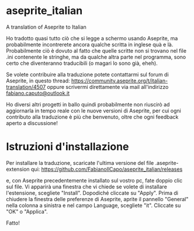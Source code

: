 # aseprite_italian
A translation of Aseprite to Italian

Ho tradotto quasi tutto ciò che si legge a schermo usando Aseprite, ma probabilmente incontrerete ancora qualche scritta in inglese quà e là. Probabilmente ciò è dovuto al fatto che quelle scritte non si trovano nel file .ini contenente le stringhe, ma da qualche altra parte nel programma, sono certo che diventeranno traducibili (o magari lo sono già, eheh).

Se volete contribuire alla traduzione potete contattarmi sul forum di Aseprite, in questo thread: https://community.aseprite.org/t/italian-translation/4507
oppure scrivermi direttamente via mail all'indirizzo fabiano.caputo@outlook.it

Ho diversi altri progetti in ballo quindi probabilmente non riuscirò ad aggiornarla in tempo reale con le nuove versioni di Aseprite, per cui ogni contributo alla traduzione è più che benvenuto, oltre che ogni feedback aperto a discussione!

# Istruzioni d'installazione

Per installare la traduzione, scaricate l'ultima versione del file .aseprite-extension
qui: https://github.com/FabianoIlCapo/aseprite_italian/releases

e, con Aseprite precedentemente installato sul vostro pc, fate doppio clic sul file.
Vi apparirà una finestra che vi chiede se volete di installare l'estensione, scegliete "Install".
Dopodiché cliccate su "Apply". Prima di chiudere la finestra delle preferenze di Aseprite, aprite il pannello "General" nella colonna a sinistra e nel campo Language, scegliete "it". Cliccate su "OK" o "Applica".

Fatto!
